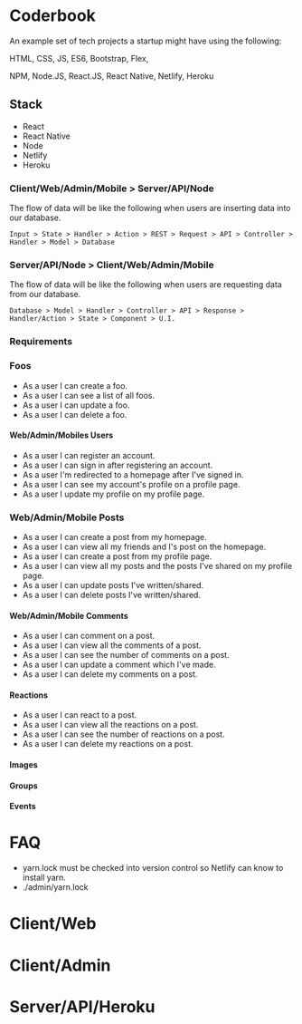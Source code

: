 # Coderbook

An example set of tech projects a startup might have using the following:

HTML, CSS, JS, ES6, Bootstrap, Flex,

NPM, Node.JS, React.JS, React Native, Netlify, Heroku

## Stack

- React
- React Native
- Node
- Netlify
- Heroku

### Client/Web/Admin/Mobile > Server/API/Node

The flow of data will be like the following when users are inserting data into our database.

`Input > State > Handler > Action > REST > Request > API > Controller > Handler > Model > Database`

### Server/API/Node > Client/Web/Admin/Mobile

The flow of data will be like the following when users are requesting data from our database.

`Database > Model > Handler > Controller > API > Response > Handler/Action > State > Component > U.I.`

### Requirements

### Foos

- As a user I can create a foo.
- As a user I can see a list of all foos.
- As a user I can update a foo.
- As a user I can delete a foo.

#### Web/Admin/Mobiles Users

- As a user I can register an account.
- As a user I can sign in after registering an account.
- As a user I'm redirected to a homepage after I've signed in.
- As a user I can see my account's profile on a profile page.
- As a user I update my profile on my profile page.

### Web/Admin/Mobile Posts

- As a user I can create a post from my homepage.
- As a user I can view all my friends and I's post on the homepage.
- As a user I can create a post from my profile page.
- As a user I can view all my posts and the posts I've shared on my profile page.
- As a user I can update posts I've written/shared.
- As a user I can delete posts I've written/shared.

#### Web/Admin/Mobile Comments

- As a user I can comment on a post.
- As a user I can view all the comments of a post.
- As a user I can see the number of comments on a post.
- As a user I can update a comment which I've made.
- As a user I can delete my comments on a post.

#### Reactions

- As a user I can react to a post.
- As a user I can view all the reactions on a post.
- As a user I can see the number of reactions on a post.
- As a user I can delete my reactions on a post.

#### Images

#### Groups

#### Events

# FAQ

- yarn.lock must be checked into version control so Netlify can know to install yarn.
- ./admin/yarn.lock

# Client/Web

# Client/Admin

# Server/API/Heroku
